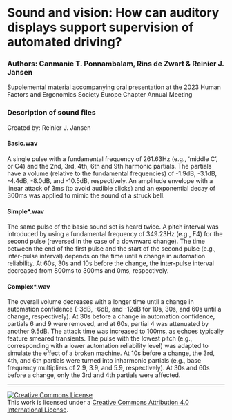 # Sound and vision: How can auditory displays support supervision of automated driving?
### Authors: Canmanie T. Ponnambalam, Rins de Zwart & Reinier J. Jansen

Supplemental material accompanying oral presentation at the 2023 Human Factors and Ergonomics Society Europe Chapter Annual Meeting

### Description of sound files
Created by: Reinier J. Jansen

#### Basic.wav

A single pulse with a fundamental frequency of 261.63Hz (e.g., ‘middle C’, or C4) and the 2nd, 3rd, 4th, 6th and 9th harmonic partials. The partials have a volume (relative to the fundamental frequencies) of -1.9dB, -3.1dB, -4.4dB, -8.0dB, and -10.5dB, respectively. An amplitude envelope with a linear attack of 3ms (to avoid audible clicks) and an exponential decay of 300ms was applied to mimic the sound of a struck bell.

#### Simple*.wav

The same pulse of the basic sound set is heard twice. A pitch interval was introduced by using a fundamental frequency of 349.23Hz (e.g., F4) for the second pulse (reversed in the case of a downward change). The time between the end of the first pulse and the start of the second pulse (e.g., inter-pulse interval) depends on the time until a change in automation reliability. At 60s, 30s and 10s before the change, the inter-pulse interval decreased from 800ms to 300ms and 0ms, respectively.

#### Complex*.wav

The overall volume decreases with a longer time until a change in automation confidence (-3dB, -6dB, and -12dB for 10s, 30s, and 60s until a change, respectively). At 30s before a change in automation confidence, partials 6 and 9 were removed, and at 60s, partial 4 was attenuated by another 9.5dB. The attack time was increased to 100ms, as echoes typically feature smeared transients. The pulse with the lowest pitch (e.g., corresponding with a lower automation reliability level) was adapted to simulate the effect of a broken machine. At 10s before a change, the 3rd, 4th, and 6th partials were turned into inharmonic partials (e.g., base frequency multipliers of 2.9, 3.9, and 5.9, respectively). At 30s and 60s before a change, only the 3rd and 4th partials were affected.

---

<a rel="license" href="http://creativecommons.org/licenses/by/4.0/"><img alt="Creative Commons License" style="border-width:0" src="https://i.creativecommons.org/l/by/4.0/88x31.png" /></a><br />This work is licensed under a <a rel="license" href="http://creativecommons.org/licenses/by/4.0/">Creative Commons Attribution 4.0 International License</a>.

